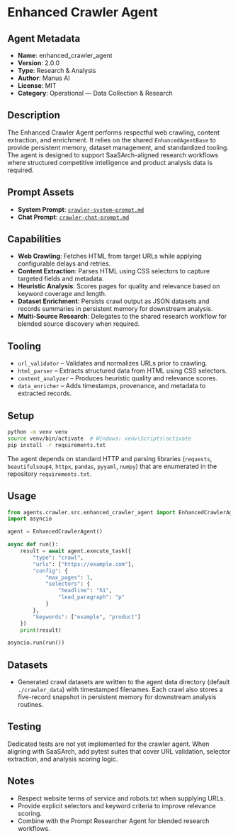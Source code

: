 # Enhanced Crawler Agent

## Agent Metadata
- **Name**: enhanced_crawler_agent
- **Version**: 2.0.0
- **Type**: Research & Analysis
- **Author**: Manus AI
- **License**: MIT
- **Category**: Operational — Data Collection & Research

## Description
The Enhanced Crawler Agent performs respectful web crawling, content extraction, and enrichment. It relies on the shared `EnhancedAgentBase` to provide persistent memory, dataset management, and standardized tooling. The agent is designed to support SaaSArch-aligned research workflows where structured competitive intelligence and product analysis data is required.

## Prompt Assets
- **System Prompt**: [`crawler-system-prompt.md`](crawler-system-prompt.md)
- **Chat Prompt**: [`crawler-chat-prompt.md`](crawler-chat-prompt.md)

## Capabilities
- **Web Crawling**: Fetches HTML from target URLs while applying configurable delays and retries.
- **Content Extraction**: Parses HTML using CSS selectors to capture targeted fields and metadata.
- **Heuristic Analysis**: Scores pages for quality and relevance based on keyword coverage and length.
- **Dataset Enrichment**: Persists crawl output as JSON datasets and records summaries in persistent memory for downstream analysis.
- **Multi-Source Research**: Delegates to the shared research workflow for blended source discovery when required.

## Tooling
- `url_validator` – Validates and normalizes URLs prior to crawling.
- `html_parser` – Extracts structured data from HTML using CSS selectors.
- `content_analyzer` – Produces heuristic quality and relevance scores.
- `data_enricher` – Adds timestamps, provenance, and metadata to extracted records.

## Setup
```bash
python -m venv venv
source venv/bin/activate  # Windows: venv\Scripts\activate
pip install -r requirements.txt
```

The agent depends on standard HTTP and parsing libraries (`requests`, `beautifulsoup4`, `httpx`, `pandas`, `pyyaml`, `numpy`) that are enumerated in the repository `requirements.txt`.

## Usage
```python
from agents.crawler.src.enhanced_crawler_agent import EnhancedCrawlerAgent
import asyncio

agent = EnhancedCrawlerAgent()

async def run():
    result = await agent.execute_task({
        "type": "crawl",
        "urls": ["https://example.com"],
        "config": {
            "max_pages": 1,
            "selectors": {
                "headline": "h1",
                "lead_paragraph": "p"
            }
        },
        "keywords": ["example", "product"]
    })
    print(result)

asyncio.run(run())
```

## Datasets
- Generated crawl datasets are written to the agent data directory (default `./crawler_data`) with timestamped filenames. Each crawl also stores a five-record snapshot in persistent memory for downstream analysis routines.

## Testing
Dedicated tests are not yet implemented for the crawler agent. When aligning with SaaSArch, add pytest suites that cover URL validation, selector extraction, and analysis scoring logic.

## Notes
- Respect website terms of service and robots.txt when supplying URLs.
- Provide explicit selectors and keyword criteria to improve relevance scoring.
- Combine with the Prompt Researcher Agent for blended research workflows.
